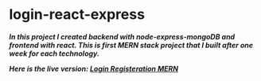# login-react-express
<h5> In this project I created backend with node-express-mongoDB and frontend with react. This is first MERN stack project that I built after one week for each technology.

Here is the live version: <a href="https://logregbackend.firebaseapp.com">Login Registeration MERN </a>
